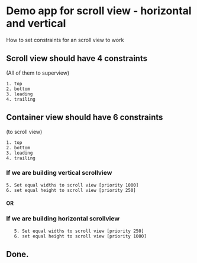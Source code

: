 #  Demo app for scroll view - horizontal and vertical

How to set constraints for an scroll view to work

## Scroll view should have 4 constraints 
(All of them to superview)

    1. top
    2. bottom
    3. leading
    4. trailing

## Container view should have 6 constraints
(to scroll view)
    
    1. top
    2. bottom
    3. leading
    4. trailing

   
   ### If we are building vertical scrollview
    
    5. Set equal widths to scroll view [priority 1000]
    6. set equal height to scroll view [priority 250]
    
   #### OR
   
   ### If we are building horizontal scrollview
   
       5. Set equal widths to scroll view [priority 250]
       6. set equal height to scroll view [priority 1000]


## Done.
